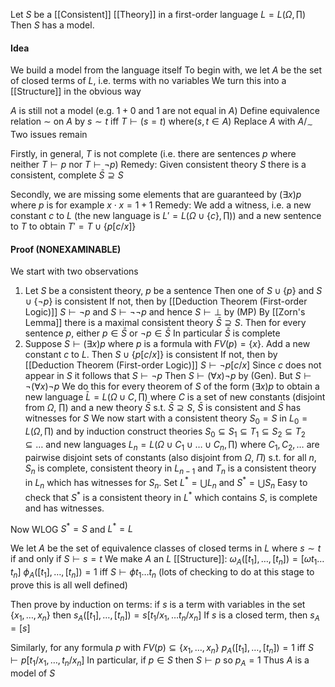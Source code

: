 Let $S$ be a [[Consistent]] [[Theory]] in a first-order language $L=L\left( \Omega,\prod \right)$
Then $S$ has a model.

#### Idea
We build a model from the language itself 
To begin with, we let $A$ be the set of closed terms of $L$, i.e. terms with no variables
We turn this into a [[Structure]] in the obvious way

$A$ is still not a model (e.g. $1+0$ and $1$ are not equal in $A$)
Define equivalence relation $\sim$ on $A$ by 
$s\sim t$ iff $T\vdash(s=t)$ where($s,t \in A$)
Replace $A$ with $A /_{\sim}$
Two issues remain

Firstly, in general, $T$ is not complete (i.e. there are sentences $p$ where neither $T\vdash p$ nor $T\vdash \neg p$)
Remedy: Given consistent theory $S$ there is a consistent, complete $\bar{S}\supseteq S$

Secondly, we are missing some elements that are guaranteed by $(\exists x)p$ where $p$ is for example $x\cdot x=1+1$
Remedy: We add a witness, i.e. a new constant $c$ to $L$ (the new language is $L'=L\left( \Omega \cup \{ c \},\prod \right)$) and a new sentence to $T$ to obtain $T'=T\cup \{ p[c /x] \}$

#### Proof (NONEXAMINABLE)
We start with two observations
1. Let $S$ be a consistent theory, $p$ be a sentence
   Then one of $S\cup \{ p \}$ and $S\cup \{ \neg p \}$ is consistent
   If not, then by [[Deduction Theorem (First-order Logic)]] 
   $S\vdash \neg p$ and $S\vdash \neg \neg p$ and hence $S\vdash \bot$ by (MP)
   By [[Zorn's Lemma]] there is a maximal consistent theory $\bar{S}\supseteq S$. 
   Then for every sentence $p$, either $p \in \bar{S}$ or $\neg p \in \bar{S}$
   In particular $\bar{S}$ is complete
2. Suppose $S\vdash(\exists x)p$ where $p$ is a formula with $FV(p)=\{ x \}$. Add a new constant $c$ to $L$. Then $S\cup \{ p[c/ x] \}$ is consistent
   If not, then by [[Deduction Theorem (First-order Logic)]] $S\vdash \neg p[c /x]$
   Since $c$ does not appear in $S$ it follows that $S\vdash \neg p$
   Then $S\vdash(\forall x)\neg p$ by (Gen). 
   But $S\vdash \neg(\forall x)\neg p$
   We do this for every theorem of $S$ of the form $(\exists x)p$ to obtain a new language $\bar{L}=L\left( \Omega \cup C,\prod \right)$ where $C$ is a set of new constants (disjoint from $\Omega$, $\prod$) and a new theory $\bar{S}$ s.t. $\bar{S}\supseteq S$, $\bar{S}$ is consistent and $\bar{S}$ has witnesses for $S$ 
We now start with a consistent theory $S_{0}=S$ in $L_{0}=L\left( \Omega,\prod \right)$ and by induction construct theories $S_{0}\subseteq S_{1}\subseteq T_{1}\subseteq S_{2}\subseteq T_{2}\subseteq\dots$
and new languages $L_{n}=L\left( \Omega \cup C_{1}\cup\dots \cup C_{n},\prod \right)$ where $C_{1},C_{2},\dots$ are pairwise disjoint sets of constants (also disjoint from $\Omega$, $\Pi$)
s.t. for all $n$, $S_{n}$ is complete, consistent theory in $L_{n-1}$ 
and $T_{n}$ is a consistent theory in $L_{n}$ which has witnesses for $S_{n}$.
Set $L^{*}=\bigcup L_{n}$ and $S^{*}=\bigcup S_{n}$
Easy to check that $S^{*}$ is a consistent theory in $L^{*}$ which contains $S$, is complete and has witnesses.

Now WLOG $S^{*}=S$ and $L^{*}=L$

We let $A$ be the set of equivalence classes of closed terms in $L$ where $s\sim t$ if and only if $S\vdash s=t$
We make $A$ an $L$ [[Structure]]:
$\omega_{A}([t_{1}],\dots,[t_{n}])=[\omega t_{1}\dots t_{n}]$
$\phi_{A}([t_{1}],\dots,[t_{n}])=1$ iff $S\vdash \phi t_{1}\dots t_{n}$
(lots of checking to do at this stage to prove this is all well defined)

Then prove by induction on terms: if $s$ is a term with variables in the set $\{ x_{1},\dots,x_{n} \}$
then $s_{A}([t_{1}],\dots,[t_{n}])=s[t_{1}/x_{1},\dots t_{n} /x_{n}]$
If $s$ is a closed term, then $s_A=[s]$

Similarly, for any formula $p$ with $FV(p)\subseteq \{ x_{1},\dots,x_{n} \}$
$p_{A}([t_{1}],\dots,[t_{n}])=1$ iff $S\vdash p[t_{1} /x_{1},\dots,t_{n} /x_{n}]$
In particular, if $p \in S$ then $S\vdash p$ so $p_{A}=1$
Thus $A$ is a model of $S$ 